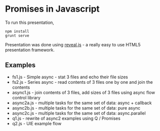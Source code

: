 # Promises in Javascript

To run this presentation, 

	npm install
	grunt serve

Presentation was done using [reveal.js](http://lab.hakim.se/reveal-js/) - a really easy to use HTML5 presentation framework.

## Examples

* fs1.js - Simple async - stat 3 files and echo their file sizes
* fs2.js - Series async - read contents of 3 files one by one and join the contents
* async1.js - join contents of 3 files, add sizes of 3 files using async flow control library
* async2a.js - multiple tasks for the same set of data: async + callback
* async2b.js - multiple tasks for the same set of data: pure async
* async2c.js - multiple tasks for the same set of data: async.parallel
* q1.js - rewrite of async2 examples using Q / Promises
* q2.js - UIE example flow